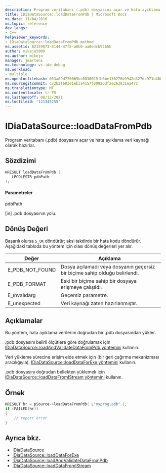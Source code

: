 ```yaml
---
description: Program veritabanı (.pdb) dosyasını açar ve hata ayıklama veri kaynağı olarak hazırlar.
title: IDiaDataSource::loadDataFromPdb | Microsoft Docs
ms.date: 11/04/2016
ms.topic: reference
dev_langs:
- C++
helpviewer_keywords:
- IDiaDataSource::loadDataFromPdb method
ms.assetid: 02159073-8144-47f8-a0b0-aa0edcb92b5b
author: mikejo5000
ms.author: mikejo
manager: jmartens
ms.technology: vs-ide-debug
ms.workload:
- multiple
ms.openlocfilehash: 053a09d770069bc0030025fb6be130276b9942d327dc971b400e7a434e038a2c
ms.sourcegitcommit: c72b2f603e1eb3a4157f00926df2e263831ea472
ms.translationtype: MT
ms.contentlocale: tr-TR
ms.lasthandoff: 08/12/2021
ms.locfileid: "121345255"
---
```

# <a name="idiadatasourceloaddatafrompdb"></a>IDiaDataSource::loadDataFromPdb
Program veritabanı (.pdb) dosyasını açar ve hata ayıklama veri kaynağı olarak hazırlar.

## <a name="syntax"></a>Sözdizimi

```C++
HRESULT loadDataFromPdb (
   LPCOLESTR pdbPath
);
```

#### <a name="parameters"></a>Parametreler
pdbPath

[in] .pdb dosyasının yolu.

## <a name="return-value"></a>Dönüş Değeri
Başarılı olursa `S_OK` döndürür; aksi takdirde bir hata kodu döndürür. Aşağıdaki tabloda bu yöntem için olası dönüş değerleri yer alır.

|Değer|Açıklama|
|-----------|-----------------|
|E_PDB_NOT_FOUND|Dosya açılamadı veya dosyanın geçersiz bir biçime sahip olduğu belirlendi.|
|E_PDB_FORMAT|Eski bir biçime sahip bir dosyaya erişmeye çalışıldı.|
|E_ınvalıdarg|Geçersiz parametre.|
|E_unexpected|Veri kaynağı zaten hazırlanmıştır.|

## <a name="remarks"></a>Açıklamalar
Bu yöntem, hata ayıklama verilerini doğrudan bir .pdb dosyasından yükler.

.pdb dosyasını belirli ölçütlere göre doğrulamak için [IDiaDataSource::loadAndValidateDataFromPdb yöntemini](../../debugger/debug-interface-access/idiadatasource-loadandvalidatedatafrompdb.md) kullanın.

Veri yükleme sürecine erişim elde etmek için (bir geri çağırma mekanizması aracılığıyla), [IDiaDataSource::loadDataForExe yöntemini](../../debugger/debug-interface-access/idiadatasource-loaddataforexe.md) kullanın.

.pdb dosyasını doğrudan bellekten yüklemek için [IDiaDataSource::loadDataFromIStream yöntemini](../../debugger/debug-interface-access/idiadatasource-loaddatafromistream.md) kullanın.

## <a name="example"></a>Örnek

```C++
HRESULT hr = pSource->loadDataFromPdb( L"myprog.pdb" );
if (FAILED(hr))
{
    // report error
}
```

## <a name="see-also"></a>Ayrıca bkz.
- [IDiaDataSource](../../debugger/debug-interface-access/idiadatasource.md)
- [IDiaDataSource::loadDataForExe](../../debugger/debug-interface-access/idiadatasource-loaddataforexe.md)
- [IDiaDataSource::loadAndValidateDataFromPdb](../../debugger/debug-interface-access/idiadatasource-loadandvalidatedatafrompdb.md)
- [IDiaDataSource::loadDataFromIStream](../../debugger/debug-interface-access/idiadatasource-loaddatafromistream.md)
